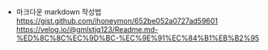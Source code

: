 * 마크다운 markdown 작성법
<https://gist.github.com/ihoneymon/652be052a0727ad59601>
https://velog.io/@gmlstjq123/Readme.md-%ED%8C%8C%EC%9D%BC-%EC%9E%91%EC%84%B1%EB%B2%95
